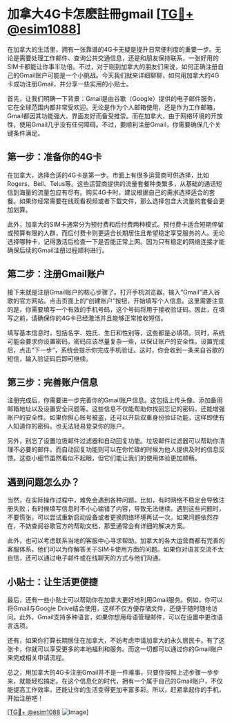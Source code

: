 # 加拿大4G卡怎麽註冊gmail [[TG💪+ @esim1088](https://t.me/s/esim1088)]

在加拿大的生活里，拥有一张靠谱的4G卡无疑是提升日常便利度的重要一步。无论是需要处理工作邮件、查询公共交通信息，还是和朋友保持联系，一张好用的SIM卡都能让你事半功倍。不过，对于刚到加拿大的朋友们来说，如何正确注册自己的Gmail账户可能是一个小挑战。今天我们就来详细聊聊，如何用加拿大的4G卡成功注册Gmail，并分享一些实用的小贴士。

首先，让我们明确一下背景：Gmail是由谷歌（Google）提供的电子邮件服务，它在全球范围内都非常受欢迎。无论是作为个人邮箱使用，还是作为工作邮箱，Gmail都因其功能强大、界面友好而备受推崇。而在加拿大，由于网络环境的开放性，使用Gmail几乎没有任何障碍。不过，要顺利注册Gmail，你需要确保几个关键条件满足。

## 第一步：准备你的4G卡

在加拿大，选择合适的4G卡是第一步。市面上有很多运营商可供选择，比如Rogers、Bell、Telus等。这些运营商提供的流量套餐种类繁多，从基础的通话短信到海量的流量包应有尽有。购买4G卡时，建议根据自己的需求选择适合的套餐。如果你经常需要在线观看视频或者下载文件，那么选择包含大流量的套餐会更加划算。

此外，加拿大的SIM卡通常分为预付费和后付费两种模式。预付费卡适合短期停留或预算有限的人群，而后付费卡则更适合长期居住且希望稳定享受服务的人。无论选择哪种卡，记得激活后检查一下是否能正常上网。因为只有稳定的网络连接才能确保后续的Gmail注册过程顺利进行。

## 第二步：注册Gmail账户

接下来就是注册Gmail账户的核心步骤了。打开手机浏览器，输入“Gmail”进入谷歌的官方网站。点击页面上的“创建账户”按钮，开始填写个人信息。这里需要注意的是，你需要填写一个有效的手机号码，这个号码将用于接收验证码。因此，在填写之前，请确保你的4G卡已经激活并且能够正常接收短信。

填写基本信息时，包括名字、姓氏、生日和性别等，这些都是必填项。同时，系统可能会要求你设置密码，密码应该尽量复杂一些，以保证账户的安全性。设置完成后，点击“下一步”，系统会提示你完成手机验证。这时，你会收到一条来自谷歌的短信，输入验证码后即可继续。

## 第三步：完善账户信息

注册完成后，你需要进一步完善你的Gmail账户信息。这包括上传头像、添加备用邮箱地址以及设置安全问题等。这些信息不仅能帮助你找回忘记的密码，还能增强账户的安全性。如果你担心账号被盗，还可以开启双重身份验证功能，这样即使有人知道你的密码，也无法轻易登录你的账户。

另外，别忘了设置垃圾邮件过滤器和自动回复功能。垃圾邮件过滤器可以帮助你清理不必要的邮件，而自动回复功能则可以在你忙碌的时候为他人提供及时的信息反馈。这些小细节虽然看似不起眼，但它们能让我们的使用体验更加顺畅。

## 遇到问题怎么办？

当然，在实际操作过程中，难免会遇到各种问题。比如，有时网络不稳定会导致注册失败；有时候填写信息时不小心输错了内容，导致无法继续。遇到这些问题时，不要慌张，可以尝试重新启动设备或者更换网络环境再试一次。如果问题依然存在，不妨查阅谷歌官方的帮助文档，那里通常会有详细的解决方案。

此外，也可以考虑联系当地的客服中心寻求帮助。加拿大的各大运营商都有完善的客服体系，他们可以为你解答关于SIM卡使用方面的问题。如果你对语言交流不太自信，还可以通过电子邮件或在线聊天的方式与他们沟通。

## 小贴士：让生活更便捷

最后，还有一些小贴士可以帮助你在加拿大更好地利用Gmail服务。例如，你可以将Gmail与Google Drive结合使用，这样不仅方便存储文件，还便于随时随地访问。此外，Gmail支持多种语言，如果你想用母语管理邮件，可以在设置中更改语言选项。

还有，如果你打算长期居住在加拿大，不妨考虑申请加拿大的永久居民卡。有了这张卡，你就可以享受更多的本地福利和服务。而这一切都可以通过你的Gmail账户来完成相关申请流程。

总之，用加拿大的4G卡注册Gmail并不是一件难事，只要你按照上述步骤一步步来，就能轻松搞定。在这个信息化的时代，拥有一个属于自己的Gmail账户，不仅能提高工作效率，还能让你的生活变得更加丰富多彩。所以，赶紧拿起你的手机，开始注册吧！

[[TG💪+ @esim1088](https://t.me/s/esim1088) ![Image](https://i.postimg.cc/4NQfJmqS/Snipaste-2025-05-13-00-14-12.png)]